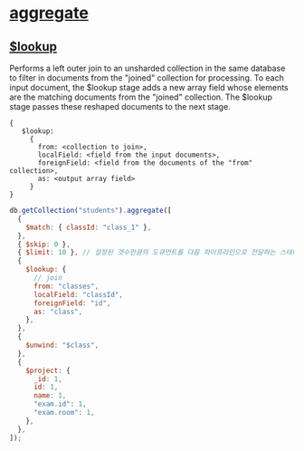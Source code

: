 # [aggregate](https://docs.mongodb.com/manual/aggregation/)

## [$lookup](https://docs.mongodb.com/manual/reference/operator/aggregation/lookup/#-lookup--aggregation-)

Performs a left outer join to an unsharded collection in the same database to filter in documents from the "joined" collection for processing. To each input document, the $lookup stage adds a new array field whose elements are the matching documents from the "joined" collection. The $lookup stage passes these reshaped documents to the next stage.

```
{
   $lookup:
     {
       from: <collection to join>,
       localField: <field from the input documents>,
       foreignField: <field from the documents of the "from" collection>,
       as: <output array field>
     }
}
```

```js
db.getCollection("students").aggregate([
  {
    $match: { classId: "class_1" },
  },
  { $skip: 0 },
  { $limit: 10 }, // 설정된 갯수만큼의 도큐먼트를 다음 파이프라인으로 전달하는 스테이지. lookup 이전에 limit을 하는 것이 효율적
  {
    $lookup: {
      // join
      from: "classes",
      localField: "classId",
      foreignField: "id",
      as: "class",
    },
  },
  {
    $unwind: "$class",
  },
  {
    $project: {
      _id: 1,
      id: 1,
      name: 1,
      "exam.id": 1,
      "exam.room": 1,
    },
  },
]);
```
